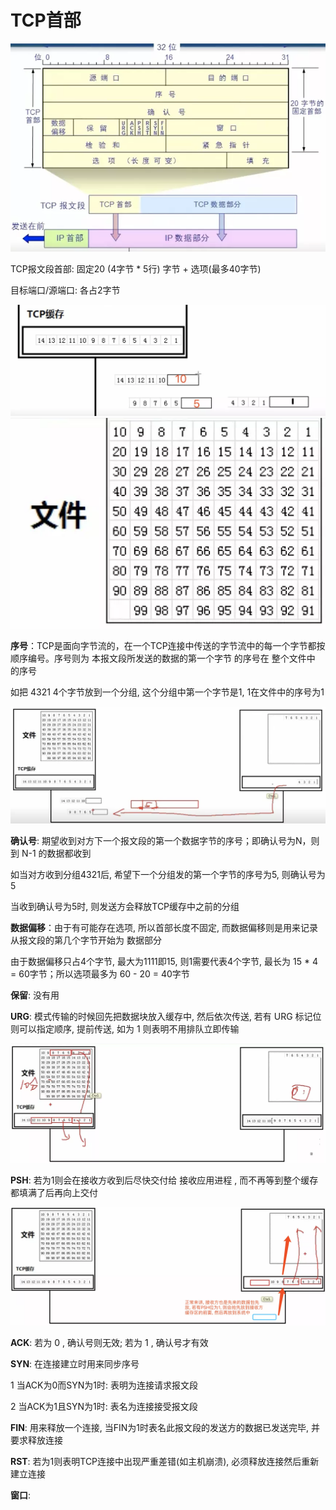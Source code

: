 # TCP首部

![TCP首部-1.webp](TCP首部-1.webp)

TCP报文段首部: 固定20 (4字节 * 5行) 字节 + 选项(最多40字节)

目标端口/源端口: 各占2字节

![TCP首部-2.webp](TCP首部-2.webp)![TCP首部-3.webp](TCP首部-3.webp)

**序号**：TCP是面向字节流的，在一个TCP连接中传送的字节流中的每一个字节都按顺序编号。序号则为 本报文段所发送的数据的第一个字节 的序号在 整个文件中 的序号
 
如把 4321 4个字节放到一个分组, 这个分组中第一个字节是1, 1在文件中的序号为1

![TCP首部-4.webp](TCP首部-4.webp)

**确认号**: 期望收到对方下一个报文段的第一个数据字节的序号；即确认号为N，则到 N-1 的数据都收到

如当对方收到分组4321后, 希望下一个分组发的第一个字节的序号为5, 则确认号为5

当收到确认号为5时, 则发送方会释放TCP缓存中之前的分组

**数据偏移**：由于有可能存在选项, 所以首部长度不固定, 而数据偏移则是用来记录从报文段的第几个字节开始为 数据部分

由于数据偏移只占4个字节, 最大为1111即15, 则1需要代表4个字节, 最长为 15 * 4 = 60字节；所以选项最多为 60 - 20 = 40字节

**保留**: 没有用

**URG**: 模式传输的时候回先把数据块放入缓存中, 然后依次传送, 若有 URG 标记位则可以指定顺序, 提前传送, 如为 1 则表明不用排队立即传输 

![TCP首部-5.webp](TCP首部-5.webp)

**PSH**: 若为1则会在接收方收到后尽快交付给 接收应用进程 , 而不再等到整个缓存都填满了后再向上交付

![TCP首部-6.webp](TCP首部-6.webp)

**ACK**: 若为 0 , 确认号则无效; 若为 1 , 确认号才有效

**SYN**: 在连接建立时用来同步序号

1 当ACK为0而SYN为1时: 表明为连接请求报文段

2 当ACK为1且SYN为1时: 表名为连接接受报文段

**FIN**: 用来释放一个连接, 当FIN为1时表名此报文段的发送方的数据已发送完毕, 并要求释放连接

**RST**: 若为1则表明TCP连接中出现严重差错(如主机崩溃), 必须释放连接然后重新建立连接

**窗口**: 


